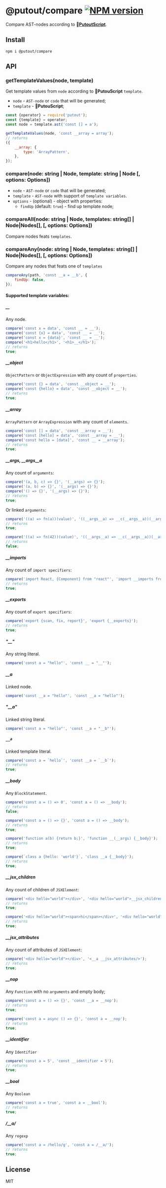 # @putout/compare [![NPM version][NPMIMGURL]][NPMURL]

[NPMIMGURL]: https://img.shields.io/npm/v/@putout/compare.svg?style=flat&longCache=true
[NPMURL]: https://npmjs.org/package/@putout/compare "npm"

Compare AST-nodes according to 🦎[**PutoutScript**](https://github.com/coderaiser/putout/blob/master/docs/putout-script.md#-putoutscript).

## Install

```
npm i @putout/compare
```

## API

### getTemplateValues(node, template)

Get template values from `node` according to 🦎**PutouScript** `template`.

- `node` - `AST-node` or `code` that will be generated;
- `template` - 🦎**PutouScript**;

```js
const {operator} = require('putout');
const {template} = operator;
const node = template.ast('const [] = a');

getTemplateValues(node, 'const __array = array');
// returns
({
    __array: {
        type: 'ArrayPattern',
    },
});
```

### compare(node: string | Node, template: string | Node [, options: Options])

- `node` - `AST-node` or `code` that will be generated;
- `template` - `AST-node` with support of `template variables`.
- `options` - (optional) - object with properties:
  - `findUp` (default: `true`) - find up template node;

### compareAll(node: string | Node, templates: string[] | Node|Nodes[], [, options: Options])

Compare nodes feats `templates`.

### compareAny(node: string | Node, templates: string[] | Node|Nodes[], [, options: Options])

Compare any nodes that feats one of `templates `

```js
compareAny(path, 'const __a = __b', {
    findUp: false,
});
```

#### Supported template variables:

##### __

Any node.

```js
compare('const x = data', 'const __ = __');
compare('const {x} = data', 'const __ = __');
compare('const x = {data}', 'const __ = __');
compare('<h1>hello</h1>', '<h1>__</h1>');
// returns
true;
```

##### __object

`ObjectPattern` or `ObjectExpression` with any count of `properties`.

```js
compare('const {} = data', 'const __object = __');
compare('const {hello} = data', 'const __object = __');
// returns
true;
```

##### __array

`ArrayPattern` or `ArrayExpression` with any count of `elements`.

```js
compare('const [] = data', 'const __array = __');
compare('const [hello] = data', 'const __array = __');
compare('const hello = [data]', 'const __ = __array');
// returns
true;
```

##### __args, __args__a

Any count of `arguments`:

```js
compare('(a, b, c) => {}', '(__args) => {}');
compare('(a, b) => {}', '(__args) => {}');
compare('() => {}', '(__args) => {}');
// returns
true;
```

Or linked `arguments`:

```js
compare('((a) => fn(a))(value)', '((__args__a) => __c(__args__a))(__args__b)');
// returns
true;

compare('((a) => fn(42))(value)', '((__args__a) => __c(__args__a))(__args__b)');
// returns
false;
```

##### __imports

Any count of `import specifiers`:

```js
compare('import React, {Component} from "react"', 'import __imports from "react"');
// returns
true;
```

##### __exports

Any count of `export specifiers`:

```js
compare('export {scan, fix, report}', 'export {__exports}');
// returns
true;
```

##### "__"

Any string literal.

```js
compare('const a = "hello"', 'const __ = "__"');
```

##### __a

Linked node.

```js
compare('const __a = "hello"', 'const __a = "hello"');
```

##### "__a"

Linked string literal.

```js
compare('const a = "hello"', 'const __a = "__b"');
```

##### `__a`

Linked template literal.

```js
compare('const a = `hello`', 'const __a = `__b`');
// returns
true;
```

##### __body

Any `BlockStatement`.

```js
compare('const a = () => 0', 'const a = () => __body');
// returns
false;

compare('const a = () => {}', 'const a = () => __body');
// returns
true;

compare('function a(b) {return b;}', 'function __(__args) {__body}');
// returns
true;

compare(`class a {hello: 'world'}`, 'class __a {__body}');
// returns
true;
```

##### __jsx_children

Any count of children of `JSXElement`:

```js
compare('<div hello="world"></div>', '<div hello="world">__jsx_children</div>');
// returns
true;

compare('<div hello="world"><span>hi</span></div>', '<div hello="world">__jsx_children</div>');
// returns
true;
```

##### __jsx_attributes

Any count of attributes of `JSXElement`:

```js
compare('<div hello="world"></div>', '<__a __jsx_attributes/>');
// returns
true;
```

##### __nop

Any `Function` with no `arguments` and empty body;

```js
compare('const a = () => {}', 'const __a = __nop');
// returns
true;

compare('const a = async () => {}', 'const a = __nop');
// returns
true;
```

##### __identifier

Any `Identifier`

```js
compare('const a = 5', 'const __identifier = 5');
// returns
true;
```

##### __bool

Any `Boolean`

```js
compare('const a = true', 'const a = __bool');
// returns
true;
```

##### /__a/

Any `regexp`

```js
compare('const a = /hello/g', 'const a = /__a/');
// returns
true;
```

## License

MIT
